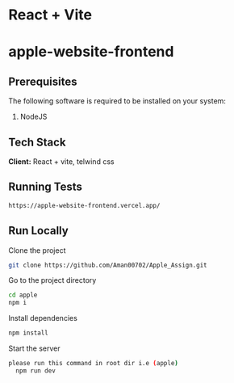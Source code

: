 # React + Vite

# apple-website-frontend

## Prerequisites
The following software is required to be installed on your system:
1. NodeJS

## Tech Stack

**Client:** React + vite, telwind css

## Running Tests
```bash
https://apple-website-frontend.vercel.app/
```

## Run Locally

Clone the project

```bash
git clone https://github.com/Aman00702/Apple_Assign.git
```

Go to the project directory

```bash
cd apple
npm i

```

Install dependencies

```bash
npm install
```

Start the server

```bash
please run this command in root dir i.e (apple)
  npm run dev
```



